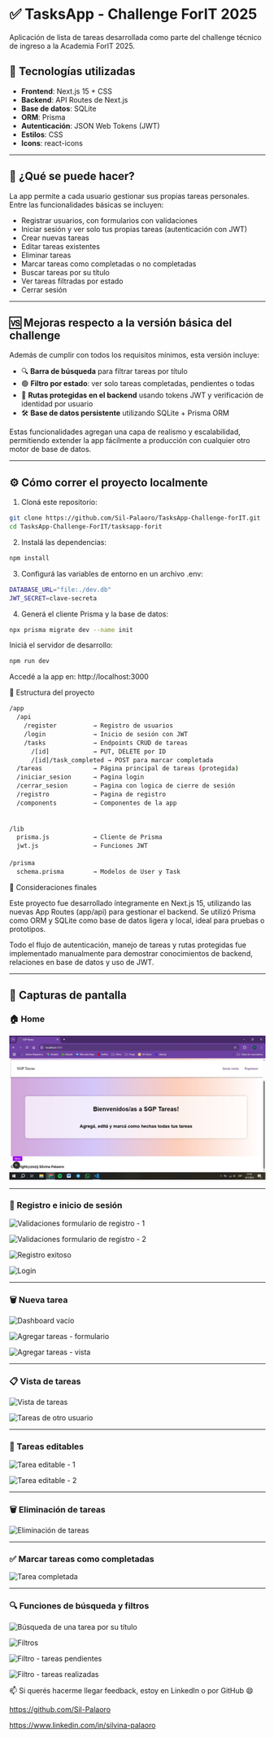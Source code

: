 # ✅ TasksApp - Challenge ForIT 2025

Aplicación de lista de tareas desarrollada como parte del challenge técnico de ingreso a la Academia ForIT 2025.

## 🧩 Tecnologías utilizadas

- **Frontend**: Next.js 15 + CSS
- **Backend**: API Routes de Next.js
- **Base de datos**: SQLite
- **ORM**: Prisma
- **Autenticación**: JSON Web Tokens (JWT)
- **Estilos**: CSS
- **Icons**: react-icons


---

## 🚀 ¿Qué se puede hacer?

La app permite a cada usuario gestionar sus propias tareas personales. Entre las funcionalidades básicas se incluyen:

- Registrar usuarios, con formularios con validaciones
- Iniciar sesión y ver solo tus propias tareas (autenticación con JWT) 
- Crear nuevas tareas
- Editar tareas existentes
- Eliminar tareas
- Marcar tareas como completadas o no completadas
- Buscar tareas por su título
- Ver tareas filtradas por estado
- Cerrar sesión

---

## 🆚 Mejoras respecto a la versión básica del challenge

Además de cumplir con todos los requisitos mínimos, esta versión incluye:

- 🔍 **Barra de búsqueda** para filtrar tareas por título
- 🟢 **Filtro por estado**: ver solo tareas completadas, pendientes o todas
- 🔐 **Rutas protegidas en el backend** usando tokens JWT y verificación de identidad por usuario
- 🛠️ **Base de datos persistente** utilizando SQLite + Prisma ORM

Estas funcionalidades agregan una capa de realismo y escalabilidad, permitiendo extender la app fácilmente a producción con cualquier otro motor de base de datos.

---

## ⚙️ Cómo correr el proyecto localmente

1. Cloná este repositorio:

```bash
git clone https://github.com/Sil-Palaoro/TasksApp-Challenge-forIT.git
cd TasksApp-Challenge-ForIT/tasksapp-forit
```


2. Instalá las dependencias:

```bash
npm install
```


3. Configurá las variables de entorno en un archivo .env:

```bash
DATABASE_URL="file:./dev.db"
JWT_SECRET=clave-secreta
```


4. Generá el cliente Prisma y la base de datos:
```bash
npx prisma migrate dev --name init
```


Iniciá el servidor de desarrollo:
```bash
npm run dev
```


Accedé a la app en: http://localhost:3000


📂 Estructura del proyecto

```bash
/app
  /api
    /register          → Registro de usuarios
    /login             → Inicio de sesión con JWT
    /tasks             → Endpoints CRUD de tareas
      /[id]            → PUT, DELETE por ID
      /[id]/task_completed → POST para marcar completada
  /tareas              → Página principal de tareas (protegida)
  /iniciar_sesion      → Pagina login
  /cerrar_sesion       → Pagina con logica de cierre de sesión
  /registro            → Pagina de registro
  /components          → Componentes de la app


/lib
  prisma.js            → Cliente de Prisma
  jwt.js               → Funciones JWT

/prisma
  schema.prisma        → Modelos de User y Task

```

📌 Consideraciones finales

Este proyecto fue desarrollado íntegramente en Next.js 15, utilizando las nuevas App Routes (app/api) para gestionar el backend. Se utilizó Prisma como ORM y SQLite como base de datos ligera y local, ideal para pruebas o prototipos.

Todo el flujo de autenticación, manejo de tareas y rutas protegidas fue implementado manualmente para demostrar conocimientos de backend, relaciones en base de datos y uso de JWT.


---

## 📸 Capturas de pantalla

### 🏠 Home

![Home](TasksApp-Challenge-ForIT/tasksapp-forit/public/screenshots/home.jpg)

---

### 🔐 Registro e inicio de sesión

![Validaciones formulario de registro - 1](./public/screenshots/validaciones-formulario.png)

![Validaciones formulario de registro - 2](./public/screenshots/validaciones-formulario-2.png)

![Registro exitoso](./public/screenshots/registro.png)


![Login](./public/screenshots/login.png)


---

### 🗑️ Nueva tarea

![Dashboard vacío](./public/screenshots/dashboard-vacio.png)

![Agregar tareas - formulario](./public/screenshots/nueva-tarea.png)

![Agregar tareas - vista](./public/screenshots/nueva-tarea-2.png)


---

### 📋 Vista de tareas


![Vista de tareas](./public/screenshots/vista-tareas.png)

![Tareas de otro usuario](./public/screenshots/tareas-de-otro-usuario.png)

---

### 📝 Tareas editables

![Tarea editable - 1](./public/screenshots/tarea-editable.png)

![Tarea editable - 2](./public/screenshots/tarea-editable-2.png)

---

### 🗑️ Eliminación de tareas

![Eliminación de tareas](./public/screenshots/eliminacion-tareas.png)


---

### ✅ Marcar tareas como completadas

![Tarea completada](./public/screenshots/tarea-completada.png)


---

### 🔍 Funciones de búsqueda y filtros

![Búsqueda de una tarea por su título](./public/screenshots/busqueda.png)

![Filtros](./public/screenshots/filtros-busqueda.png)

![Filtro - tareas pendientes](./public/screenshots/filtros-pendientes.png)

![Filtro - tareas realizadas](./public/screenshots/filtros-realizadas.png)





📫 Si querés hacerme llegar feedback, estoy en LinkedIn o por GitHub 😄

https://github.com/Sil-Palaoro

https://www.linkedin.com/in/silvina-palaoro